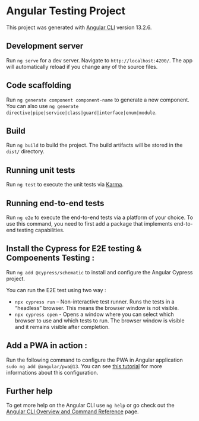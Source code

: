 # Angular Testing Project

This project was generated with [Angular CLI](https://github.com/angular/angular-cli) version 13.2.6.

## Development server

Run `ng serve` for a dev server. Navigate to `http://localhost:4200/`. The app will automatically reload if you change any of the source files.

## Code scaffolding

Run `ng generate component component-name` to generate a new component. You can also use `ng generate directive|pipe|service|class|guard|interface|enum|module`.

## Build

Run `ng build` to build the project. The build artifacts will be stored in the `dist/` directory.

## Running unit tests

Run `ng test` to execute the unit tests via [Karma](https://karma-runner.github.io).

## Running end-to-end tests

Run `ng e2e` to execute the end-to-end tests via a platform of your choice. To use this command, you need to first add a package that implements end-to-end testing capabilities.

## Install the Cypress for E2E testing & Compoenents Testing : 

Run `ng add @cypress/schematic` to install and configure the Angular Cypress project.

You can run the E2E test using two way : 

- `npx cypress run` – Non-interactive test runner. Runs the tests in a “headless” browser. This means the browser window is not visible.
- `npx cypress open` - Opens a window where you can select which browser to use and which tests to run. The browser window is visible and it remains visible after completion.

## Add a PWA in action : 

Run the following command to configure the PWA in Angular application `sudo ng add @angular/pwa@13`. You can see [this tutorial](https://medium.com/ngconf/angular-pwa-install-and-configure-858dd8e9fb07) for more informations about this configuration.



## Further help

To get more help on the Angular CLI use `ng help` or go check out the [Angular CLI Overview and Command Reference](https://angular.io/cli) page.
